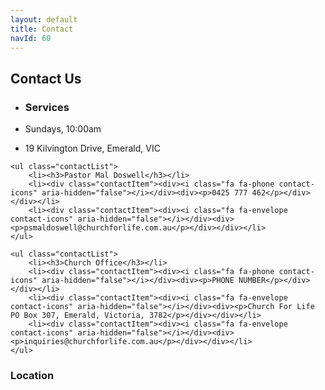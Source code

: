 ```yaml
---
layout: default
title: Contact
navId: 60
---
```


## Contact Us

<div id="contactContainer">
	<ul class="contactList">
		<li><h3>Services</h3></li>
		<li><div class="contactItem"><div><i class="fa fa-clock-o contact-icons" aria-hidden="false"></i></div><div><p>Sundays, 10:00am</p></div></div></li>
		<li><div class="contactItem"><div><i class="fa fa-map-signs contact-icons" aria-hidden="false"></i></div><div><p>19 Kilvington Drive, Emerald, VIC</p></div></div></li>
	</ul>

	<ul class="contactList">
		<li><h3>Pastor Mal Doswell</h3></li>
		<li><div class="contactItem"><div><i class="fa fa-phone contact-icons" aria-hidden="false"></i></div><div><p>0425 777 462</p></div></div></li>
		<li><div class="contactItem"><div><i class="fa fa-envelope contact-icons" aria-hidden="false"></i></div><div><p>psmaldoswell@churchforlife.com.au</p></div></div></li>
	</ul>

	<ul class="contactList">
		<li><h3>Church Office</h3></li>
		<li><div class="contactItem"><div><i class="fa fa-phone contact-icons" aria-hidden="false"></i></div><div><p>PHONE NUMBER</p></div></div></li>
		<li><div class="contactItem"><div><i class="fa fa-envelope contact-icons" aria-hidden="false"></i></div><div><p>Church For Life PO Box 307, Emerald, Victoria, 3782</p></div></div></li>
		<li><div class="contactItem"><div><i class="fa fa-envelope contact-icons" aria-hidden="false"></i></div><div><p>inquiries@churchforlife.com.au</p></div></div></li>
	</ul>
</div> <!-- /contactContainer -->


### Location

<div id="map-canvas"></div>

<script src="https://maps.googleapis.com/maps/api/js?v=3.exp"></script>

<script>
	var markers = {{ site.data.location | jsonify }};
	function initializeMap() {
		var bounds = new google.maps.LatLngBounds(),
			mapOptions = {
				mapTypeId: 'roadmap',
				styles: [{"featureType":"water","elementType":"geometry","stylers":[{"visibility":"on"},{"color":"#aee2e0"}]},{"featureType":"landscape","elementType":"geometry.fill","stylers":[{"color":"#abce83"}]},{"featureType":"poi","elementType":"geometry.fill","stylers":[{"color":"#769E72"}]},{"featureType":"poi","elementType":"labels.text.fill","stylers":[{"color":"#083705"}]},{"featureType":"poi","elementType":"labels.text.stroke","stylers":[{"color":"#ffffff"}]},{"featureType":"poi.park","elementType":"geometry","stylers":[{"visibility":"on"},{"color":"#8dab68"}]},{"featureType":"road","elementType":"geometry.fill","stylers":[{"visibility":"on"}]},{"featureType":"road","elementType":"labels.text.fill","stylers":[{"color":"#083705"}]},{"featureType":"road","elementType":"labels.text.stroke","stylers":[{"color":"#ffffff"}]},{"featureType":"road","elementType":"labels.icon","stylers":[{"visibility":"off"}]},{"featureType":"road.local","elementType":"geometry","stylers":[{"color":"#dddddd"}]},{"featureType":"road.arterial","elementType":"geometry","stylers":[{"color":"#aaaaaa"}]},{"featureType":"road.highway","elementType":"geometry","stylers":[{"color":"#888888"}]},{"featureType":"transit","stylers":[{"visibility":"on"}]},{"featureType":"administrative","elementType":"geometry.stroke","stylers":[{"visibility":"on"},{"color":"#87ae79"}]},{"featureType":"administrative","elementType":"geometry.fill","stylers":[{"color":"#7f2200"},{"visibility":"off"}]},{"featureType":"administrative","elementType":"labels.text.stroke","stylers":[{"color":"#ffffff"},{"visibility":"on"},{"weight":4.1}]},{"featureType":"administrative","elementType":"labels.text.fill","stylers":[{"color":"#495421"}]},{"featureType":"administrative.neighborhood","elementType":"labels","stylers":[{"visibility":"off"}]}]
			};
		// Display a map on the page
		var map = new google.maps.Map(document.getElementById("map-canvas"), mapOptions);
		map.setTilt(45);

		var position = new google.maps.LatLng(markers[0].latitude, markers[0].longitude);
		bounds.extend(position);

		marker = new google.maps.Marker({
			position: position,
			map: map,
			title: markers[0].title
		});

		// Automatically center the map fitting all markers on the screen
		map.fitBounds(bounds);
		// Override map zoom level once fitBounds function runs (Make sure it only runs once)
		var boundsListener = google.maps.event.addListener((map), 'bounds_changed', function(event) {
			this.setZoom(17);
			google.maps.event.removeListener(boundsListener);
		});
	}
	google.maps.event.addDomListener(window, 'load', initializeMap);
</script>
